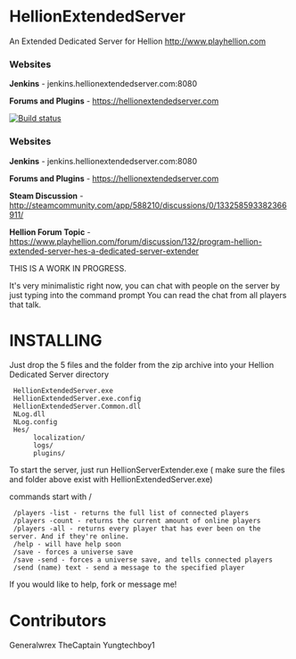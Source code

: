 # HellionExtendedServer
An Extended Dedicated Server for Hellion http://www.playhellion.com 

### Websites
**Jenkins** - jenkins.hellionextendedserver.com:8080

**Forums and Plugins** - https://hellionextendedserver.com

[![Build status](https://ci.appveyor.com/api/projects/status/phdspum8g0d3ics9/branch/master?svg=true)](https://ci.appveyor.com/project/yungtechboy1/hellionextendedserver/branch/master)

### Websites
**Jenkins** - jenkins.hellionextendedserver.com:8080

**Forums and Plugins** - https://hellionextendedserver.com

**Steam Discussion**  - http://steamcommunity.com/app/588210/discussions/0/133258593382366911/

**Hellion Forum Topic** - https://www.playhellion.com/forum/discussion/132/program-hellion-extended-server-hes-a-dedicated-server-extender


THIS IS A WORK IN PROGRESS.

It's very minimalistic right now, 
you can chat with people on the server by just typing into the command prompt
You can read the chat from all players that talk.

# INSTALLING

Just drop the 5 files and the folder from the zip archive into your Hellion Dedicated Server directory

     HellionExtendedServer.exe
     HellionExtendedServer.exe.config
     HellionExtendedServer.Common.dll
     NLog.dll
     NLog.config
     Hes/
          localization/
          logs/
          plugins/
          
          
     

To start the server, just run HellionServerExtender.exe ( make sure the files and folder above exist with HellionExtendedServer.exe)


commands start with /

     /players -list - returns the full list of connected players
     /players -count - returns the current amount of online players
     /players -all - returns every player that has ever been on the server. And if they're online.
     /help - will have help soon
     /save - forces a universe save
     /save -send - forces a universe save, and tells connected players
     /send (name) text - send a message to the specified player


If you would like to help, fork or message me! 

# Contributors
Generalwrex
TheCaptain
Yungtechboy1
